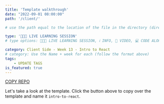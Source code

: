```yaml
---
title: 'Template walkthrough'
date: "2022-09-01 08:00:00"
path: '/client/'

# use the path equal to the location of the file in the directory (directory structure)

type: '👩🏽‍🏫 LIVE LEARNING SESSION'
# type options: 👩🏽‍🏫 LIVE LEARNING SESSION, ℹ️ INFO, 🎥 VIDEO, 💻 CODE ALONG, 🥼 LAB, ↩️ REVIEW/NOTES, 👥 GROUP LEARNING, 👷🏼‍♂️ GROUP PROJECT, 🧠 ASSESSMENT, 📝 ASSIGNMENT

category: Client Side - Week 13 - Intro to React
# category: Use the Name + week for each (follow the format above)
tags: 
    - UPDATE TAGS
is_featured: true
---
```

<a class="rn-button btn-purple" href="https://repo-copier.netlify.app/u/codetracker-learning/TEMPLATE-next-js" target="_blank">COPY REPO</a>

Let's take a look at the template. Click the button above to copy over the template and name it `intro-to-react`.
